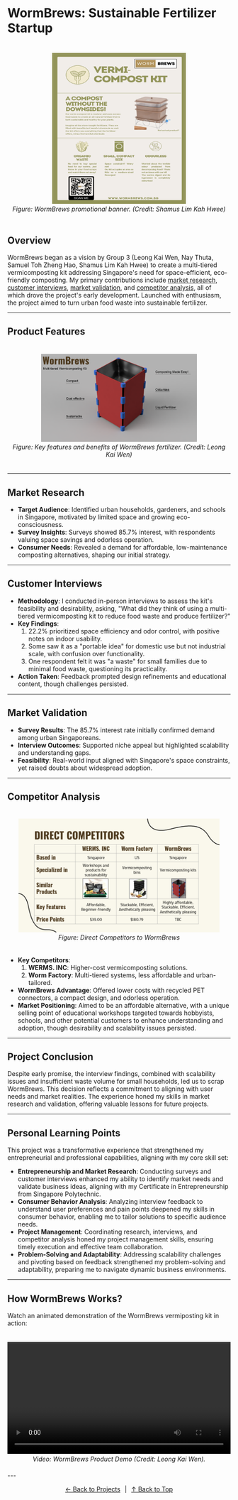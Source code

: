 # **WormBrews: Sustainable Fertilizer Startup**

<div style="text-align: center; padding: 20px 0;">
  <img src="../../res/wormbrews_ad.png" alt="WormBrews Advertisement" style="max-width: 60%; height: auto;">
  <br>
  <em>Figure: WormBrews promotional banner. (Credit: Shamus Lim Kah Hwee)</em>
</div>

## **Overview**
WormBrews began as a vision by Group 3 (Leong Kai Wen, Nay Thuta, Samuel Toh Zheng Hao, Shamus Lim Kah Hwee) to create a multi-tiered vermicomposting kit addressing Singapore's need for space-efficient, eco-friendly composting. My primary contributions include [market research](#market-research), [customer interviews](#customer-interviews), [market validation](#market-validation), and [competitor analysis](#competitor-analysis), all of which drove the project's early development. Launched with enthusiasm, the project aimed to turn urban food waste into sustainable fertilizer.

---

## **Product Features**

<div style="text-align: center; padding: 20px 0;">
  <img src="../../res/Wormbrews_features.png" alt="WormBrews Features" style="max-width: 70%; height: auto;">
  <br>
  <em>Figure: Key features and benefits of WormBrews fertilizer. (Credit: Leong Kai Wen)</em>
</div>

---

## **Market Research**
- **Target Audience**: Identified urban households, gardeners, and schools in Singapore, motivated by limited space and growing eco-consciousness.
- **Survey Insights**: Surveys showed 85.7% interest, with respondents valuing space savings and odorless operation.
- **Consumer Needs**: Revealed a demand for affordable, low-maintenance composting alternatives, shaping our initial strategy.

---

## **Customer Interviews**
- **Methodology**: I conducted in-person interviews to assess the kit's feasibility and desirability, asking, "What did they think of using a multi-tiered vermicomposting kit to reduce food waste and produce fertilizer?"
- **Key Findings**: 
    1. 22.2% prioritized space efficiency and odor control, with positive notes on indoor usability.
    2. Some saw it as a "portable idea" for domestic use but not industrial scale, with confusion over functionality.
    3. One respondent felt it was "a waste" for small families due to minimal food waste, questioning its practicality.
- **Action Taken**: Feedback prompted design refinements and educational content, though challenges persisted.

---

## **Market Validation**
- **Survey Results**: The 85.7% interest rate initially confirmed demand among urban Singaporeans.
- **Interview Outcomes**: Supported niche appeal but highlighted scalability and understanding gaps.
- **Feasibility**: Real-world input aligned with Singapore's space constraints, yet raised doubts about widespread adoption.

---

## **Competitor Analysis**

<div style="text-align: center; padding: 20px 0;">
  <img src="../../res/competitors.png" alt="WormBrews Competitors" style="max-width: 90%; height: auto;">
  <br>
  <em>Figure: Direct Competitors to WormBrews </em>
</div>

- **Key Competitors**: 
    1. **WERMS. INC**: Higher-cost vermicomposting solutions.
    2. **Worm Factory**: Multi-tiered systems, less affordable and urban-tailored.
- **WormBrews Advantage**: Offered lower costs with recycled PET connectors, a compact design, and odorless operation.
- **Market Positioning**: Aimed to be an affordable alternative, with a unique selling point of educational workshops targeted towards hobbyists, schools, and other potential customers to enhance understanding and adoption, though desirability and scalability issues persisted.

---

## **Project Conclusion**
Despite early promise, the interview findings, combined with scalability issues and insufficient waste volume for small households, led us to scrap WormBrews. This decision reflects a commitment to aligning with user needs and market realities. The experience honed my skills in market research and validation, offering valuable lessons for future projects.

---

## **Personal Learning Points**
This project was a transformative experience that strengthened my entrepreneurial and professional capabilities, aligning with my core skill set:

- **Entrepreneurship and Market Research**: Conducting surveys and customer interviews enhanced my ability to identify market needs and validate business ideas, aligning with my Certificate in Entrepreneurship from Singapore Polytechnic.
- **Consumer Behavior Analysis**: Analyzing interview feedback to understand user preferences and pain points deepened my skills in consumer behavior, enabling me to tailor solutions to specific audience needs.
- **Project Management**: Coordinating research, interviews, and competitor analysis honed my project management skills, ensuring timely execution and effective team collaboration.
- **Problem-Solving and Adaptability**: Addressing scalability challenges and pivoting based on feedback strengthened my problem-solving and adaptability, preparing me to navigate dynamic business environments.

---

## **How WormBrews Works?**

Watch an animated demonstration of the WormBrews vermiposting kit in action:

<div style="text-align: center; padding: 20px 0;">
  <video width="560" height="315" controls style="max-width: 100%; height: auto;">
    <source src="../../res/wormbrews_demo.mp4" type="video/mp4">
    Your browser does not support the video tag.
  </video>
  <br>
  <em> Video: WormBrews Product Demo (Credit: Leong Kai Wen).</em>
</div>
---

<p align="center">
  <a href="../">← Back to Projects</a><span style="padding: 0 5px;"></span>|<span style="padding: 0 5px;"></span><a href="#top">↑ Back to Top</a>
</p> 
